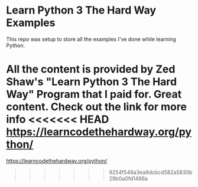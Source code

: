 # Learn Python 3 The Hard Way Examples

This repo was setup to store all the examples I've done while learning Python.

All the content is provided by Zed Shaw's "Learn Python 3 The Hard Way" Program that I paid for. Great content. Check out the link for more info
<<<<<<< HEAD
https://learncodethehardway.org/python/
=======
https://learncodethehardway.org/python/
>>>>>>> 9254f546a3ea9dcbcd582a5830b29b0a0fd1486a
